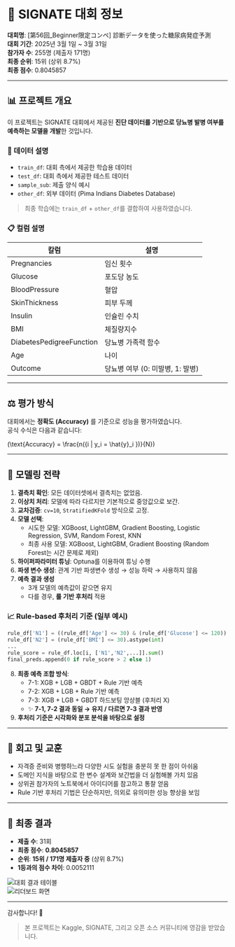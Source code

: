 # 🌿 SIGNATE 대회 정보

**대회명**: [第56回\_Beginner限定コンペ] 診断データを使った糖尿病発症予測\
**대회 기간**: 2025년 3월 1일 \~ 3월 31일\
**참가자 수**: 255명 (제출자 171명)\
**최종 순위**: 15위 (상위 8.7%)\
**최종 점수**: 0.8045857




---

## 📊 프로젝트 개요

이 프로젝트는 SIGNATE 대회에서 제공된 **진단 데이터를 기반으로 당뇨병 발병 여부를 예측하는 모델을 개발**한 것입니다.

### 📄 데이터 설명

- `train_df`: 대회 측에서 제공한 학습용 데이터
- `test_df`: 대회 측에서 제공한 테스트 데이터
- `sample_sub`: 제출 양식 예시
- `other_df`: 외부 데이터 (Pima Indians Diabetes Database)

> 최종 학습에는 `train_df` + `other_df`를 결합하여 사용하였습니다.

### 📋 컬럼 설명

| 칼럼                       | 설명                     |
| ------------------------ | ---------------------- |
| Pregnancies              | 임신 횟수                  |
| Glucose                  | 포도당 농도                 |
| BloodPressure            | 혈압                     |
| SkinThickness            | 피부 두께                  |
| Insulin                  | 인슐린 수치                 |
| BMI                      | 체질량지수                  |
| DiabetesPedigreeFunction | 당뇨병 가족력 함수             |
| Age                      | 나이                     |
| Outcome                  | 당뇨병 여부 (0: 미발병, 1: 발병) |

---

## ⚖️ 평가 방식

대회에서는 **정확도 (Accuracy)** 를 기준으로 성능을 평가하였습니다.\
공식 수식은 다음과 같습니다:

\(\text{Accuracy} = \frac{n(\{i | y_i = \hat{y}_i \})}{N}\)

---

## 🧰 모델링 전략

1. **결측치 확인**: 모든 데이터셋에서 결측치는 없었음.
2. **이상치 처리**: 모델에 따라 다르지만 기본적으로 중앙값으로 보간.
3. **교차검증**: `cv=10`, `StratifiedKFold` 방식으로 고정.
4. **모델 선택**:
   - 시도한 모델: XGBoost, LightGBM, Gradient Boosting, Logistic Regression, SVM, Random Forest, KNN
   - 최종 사용 모델: XGBoost, LightGBM, Gradient Boosting (Random Forest는 시간 문제로 제외)
5. **하이퍼파라미터 튜닝**: Optuna를 이용하여 튜닝 수행
6. **파생 변수 생성**: 관계 기반 파생변수 생성 → 성능 하락 → 사용하지 않음
7. **예측 결과 생성**
   - 3개 모델의 예측값이 같으면 유지
   - 다를 경우, **룰 기반 후처리** 적용

### 📈 Rule-based 후처리 기준 (일부 예시)

```python
rule_df['N1'] = ((rule_df['Age'] <= 30) & (rule_df['Glucose'] <= 120)).astype(int)
rule_df['N2'] = (rule_df['BMI'] <= 30).astype(int)
...
rule_score = rule_df.loc[i, ['N1','N2',...]].sum()
final_preds.append(0 if rule_score > 2 else 1)
```

8. **최종 예측 조합 방식**:
   - 7-1: XGB + LGB + GBDT + Rule 기반 예측
   - 7-2: XGB + LGB + Rule 기반 예측
   - 7-3: XGB + LGB + GBDT 하드보팅 앙상블 (후처리 X)
   - ✨ **7-1, 7-2 결과 동일 → 유지 / 다르면 7-3 결과 반영**
9. **후처리 기준은 시각화와 분포 분석을 바탕으로 설정**

---

## 🙏 회고 및 교훈

- 자격증 준비와 병행하느라 다양한 시도 실험을 충분히 못 한 점이 아쉬움
- 도메인 지식을 바탕으로 한 변수 설계와 보간법을 더 실험해볼 가치 있음
- 상위권 참가자의 노트북에서 아이디어를 참고하고 통찰 얻음
- Rule 기반 후처리 기법은 단순하지만, 의외로 유의미한 성능 향상을 보임

---

## 🌟 최종 결과

- **제출 수**: 31회
- **최종 점수**: **0.8045857**
- **순위**: **15위 / 171명 제출자 중** (상위 8.7%)
- **1등과의 점수 차이**: 0.0052111

![대회 결과 테이블](https://github.com/user-attachments/assets/0ee85f96-1ee1-4cea-92fa-b2e79e3652b1)  
![리더보드 화면](https://github.com/user-attachments/assets/b9de0a20-17b4-48df-9376-9e5fde509225)

---

감사합니다! 🙌

> 본 프로젝트는 Kaggle, SIGNATE, 그리고 오픈 소스 커뮤니티에 영감을 받았습니다.

